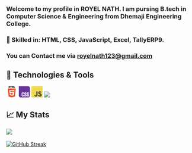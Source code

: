 ### Welcome to my profile in ROYEL NATH. I am pursing B.tech in Computer Science & Engineering from Dhemaji Engineering College.


### 💼 Skilled in: HTML, CSS, JavaScript, Excel, TallyERP9.

 ### You can Contact me via royelnath123@gmail.com


 ## 🔧 Technologies & Tools

<code><img height="30" src="https://raw.githubusercontent.com/github/explore/80688e429a7d4ef2fca1e82350fe8e3517d3494d/topics/html/html.png"></code>
<code><img height="30" src="https://raw.githubusercontent.com/github/explore/80688e429a7d4ef2fca1e82350fe8e3517d3494d/topics/css/css.png"></code>
<code><img height="30" src="https://raw.githubusercontent.com/github/explore/80688e429a7d4ef2fca1e82350fe8e3517d3494d/topics/javascript/javascript.png"></code>
<code><img height="30" src="https://img.icons8.com/color/48/000000/microsoft-excel-2019--v1.png"></code>
<code><img height="30" src=""></code>

 ## &#x1f4c8; My Stats

![](https://github.com/royelnath)


[![GitHub Streak](https://streak-stats.demolab.com?user=royel.nath&theme=github-light&date_format=M%20j%5B%2C%20Y%5D)](https://git.io/streak-stats)
